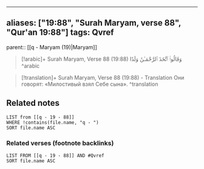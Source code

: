 
---
aliases: ["19:88", "Surah Maryam, verse 88", "Qur'an 19:88"]
tags: Qvref
---

parent:: [[q - Maryam (19)|Maryam]]

> [!arabic]+ Surah Maryam, Verse 88 (19:88)
> <span class="quran-arabic">وَقَالُوا۟ ٱتَّخَذَ ٱلرَّحْمَـٰنُ وَلَدًا</span>
^arabic

> [!translation]+ Surah Maryam, Verse 88 (19:88) - Translation
> Они говорят: «Милостивый взял Себе сына».
^translation



## Related notes
```dataview
LIST from [[q - 19 - 88]]
WHERE !contains(file.name, "q - ")
SORT file.name ASC
```

### Related verses (footnote backlinks)
```dataview
LIST FROM [[q - 19 - 88]] AND #Qvref
SORT file.name ASC
```

